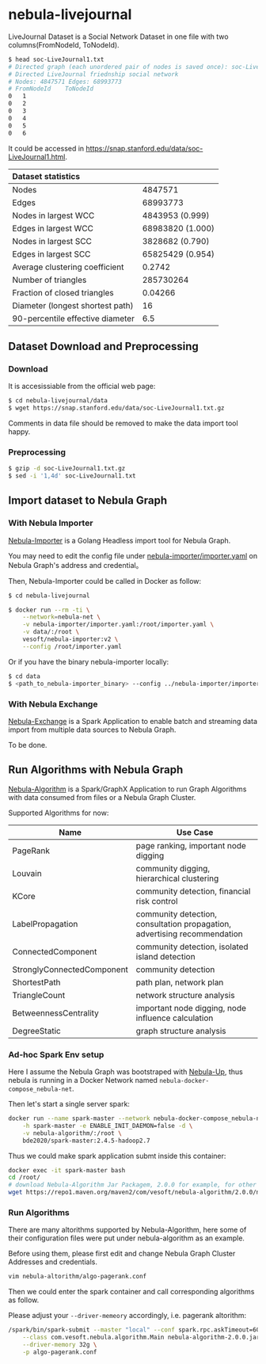 # nebula-livejournal

LiveJournal Dataset is a Social Network Dataset in one file with two columns(FromNodeId, ToNodeId).

```bash
$ head soc-LiveJournal1.txt
# Directed graph (each unordered pair of nodes is saved once): soc-LiveJournal1.txt
# Directed LiveJournal friednship social network
# Nodes: 4847571 Edges: 68993773
# FromNodeId	ToNodeId
0	1
0	2
0	3
0	4
0	5
0	6
```

It could be accessed in https://snap.stanford.edu/data/soc-LiveJournal1.html.

| Dataset statistics               |                  |
| :------------------------------- | ---------------- |
| Nodes                            | 4847571          |
| Edges                            | 68993773         |
| Nodes in largest WCC             | 4843953 (0.999)  |
| Edges in largest WCC             | 68983820 (1.000) |
| Nodes in largest SCC             | 3828682 (0.790)  |
| Edges in largest SCC             | 65825429 (0.954) |
| Average clustering coefficient   | 0.2742           |
| Number of triangles              | 285730264        |
| Fraction of closed triangles     | 0.04266          |
| Diameter (longest shortest path) | 16               |
| 90-percentile effective diameter | 6.5              |

## Dataset Download and Preprocessing

### Download

It is accesissiable from the official web page:

```bash
$ cd nebula-livejournal/data
$ wget https://snap.stanford.edu/data/soc-LiveJournal1.txt.gz
```

Comments in data file should be removed to make the data import tool happy.

### Preprocessing

```bash
$ gzip -d soc-LiveJournal1.txt.gz
$ sed -i '1,4d' soc-LiveJournal1.txt
```

## Import dataset to Nebula Graph

### With Nebula Importer

[Nebula-Importer](https://github.com/vesoft-inc/nebula-importer) is a Golang Headless import tool for Nebula Graph.

You may need to edit the config file under [nebula-importer/importer.yaml](nebula-importer/importer.yaml) on Nebula Graph's address and credential。

Then, Nebula-Importer could be called in Docker as follow:

```bash
$ cd nebula-livejournal

$ docker run --rm -ti \
    --network=nebula-net \
    -v nebula-importer/importer.yaml:/root/importer.yaml \
    -v data/:/root \
    vesoft/nebula-importer:v2 \
    --config /root/importer.yaml
```

Or if you have the binary nebula-importer locally:

```bash
$ cd data
$ <path_to_nebula-importer_binary> --config ../nebula-importer/importer.yaml
```



### With Nebula Exchange

[Nebula-Exchange](https://github.com/vesoft-inc/nebula-spark-utils/tree/master/nebula-exchange) is a Spark Application to enable batch and streaming data import from multiple data sources to Nebula Graph.

To be done.



## Run Algorithms with Nebula Graph

[Nebula-Algorithm](https://github.com/vesoft-inc/nebula-spark-utils/tree/master/nebula-algorithm) is a Spark/GraphX Application to run Graph Algorithms with data consumed from files or a Nebula Graph Cluster.

Supported Algorithms for now:

| Name                       | Use Case                                                     |
| -------------------------- | ------------------------------------------------------------ |
| PageRank                   | page ranking, important node digging                         |
| Louvain                    | community digging, hierarchical clustering                   |
| KCore                      | community detection, financial risk control                  |
| LabelPropagation           | community detection, consultation propagation, advertising recommendation |
| ConnectedComponent         | community detection, isolated island detection               |
| StronglyConnectedComponent | community detection                                          |
| ShortestPath               | path plan, network plan                                      |
| TriangleCount              | network structure analysis                                   |
| BetweennessCentrality      | important node digging, node influence calculation           |
| DegreeStatic               | graph structure analysis                                     |

### Ad-hoc Spark Env setup

Here I assume the Nebula Graph was bootstraped with [Nebula-Up](https://github.com/wey-gu/nebula-up), thus nebula is running in a Docker Network named `nebula-docker-compose_nebula-net`.

Then let's start a single server spark:

```bash
docker run --name spark-master --network nebula-docker-compose_nebula-net \
    -h spark-master -e ENABLE_INIT_DAEMON=false -d \
    -v nebula-algorithm/:/root \
    bde2020/spark-master:2.4.5-hadoop2.7
```

Thus we could make spark application submt inside this container:

```bash
docker exec -it spark-master bash
cd /root/
# download Nebula-Algorithm Jar Packagem, 2.0.0 for example, for other versions, refer to nebula-algorithm github repo and documentations.
wget https://repo1.maven.org/maven2/com/vesoft/nebula-algorithm/2.0.0/nebula-algorithm-2.0.0.jar
```

### Run Algorithms

There are many altorithms supported by Nebula-Algorithm, here some of their configuration files were put under nebula-algorithm as an example.

Before using them, please first edit and change Nebula Graph Cluster Addresses and credentials.

```bash
vim nebula-altorithm/algo-pagerank.conf
```

Then we could enter the spark container and call corresponding algorithms as follow.

Please adjust your `--driver-memeory` accordingly, i.e. pagerank altorithm:

```bash
/spark/bin/spark-submit --master "local" --conf spark.rpc.askTimeout=6000s \
    --class com.vesoft.nebula.algorithm.Main nebula-algorithm-2.0.0.jar \
    --driver-memory 32g \
    -p algo-pagerank.conf
```

